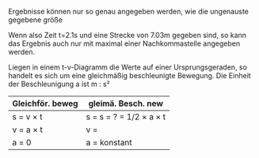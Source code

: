 
Ergebnisse können nur so genau angegeben werden, wie die ungenauste gegebene größe

Wenn also Zeit t=2.1s und eine Strecke von 7.03m gegeben sind, so kann das Ergebnis auch nur mit maximal einer Nachkommastelle angegeben werden.

Liegen in einem t-v-Diagramm die Werte auf einer Ursprungsgeraden, so handelt es sich um eine gleichmäßig beschleunigte Bewegung. Die Einheit der Beschleunigung a ist m : s²

| Gleichför. beweg | gleimä. Besch. new      |
| ---------------- | ----------------------- |
| s = v × t        | s = s = ? = 1/2 × a × t |
| v = a × t        | v =                     |
| a = 0            | a = konstant            |

